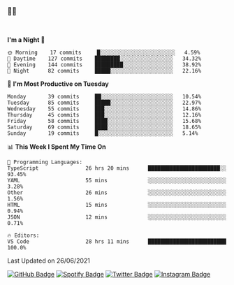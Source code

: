 ### 🤙🍺

<!-- <a href="https://github-readme-stats.vercel.app/api?username=hzak2xx&count_private=true&show_icons=true&theme=dracula">
  <img align="center" src="https://github-readme-stats.vercel.app/api?username=hzak2xx&count_private=true&show_icons=true&theme=dracula" />
</a>
</br> -->
</br>

<!--START_SECTION:waka-->
**I'm a Night 🦉** 

```text
🌞 Morning    17 commits     █░░░░░░░░░░░░░░░░░░░░░░░░   4.59% 
🌆 Daytime    127 commits    ████████░░░░░░░░░░░░░░░░░   34.32% 
🌃 Evening    144 commits    █████████░░░░░░░░░░░░░░░░   38.92% 
🌙 Night      82 commits     █████░░░░░░░░░░░░░░░░░░░░   22.16%

```
📅 **I'm Most Productive on Tuesday** 

```text
Monday       39 commits     ██░░░░░░░░░░░░░░░░░░░░░░░   10.54% 
Tuesday      85 commits     █████░░░░░░░░░░░░░░░░░░░░   22.97% 
Wednesday    55 commits     ███░░░░░░░░░░░░░░░░░░░░░░   14.86% 
Thursday     45 commits     ███░░░░░░░░░░░░░░░░░░░░░░   12.16% 
Friday       58 commits     ████░░░░░░░░░░░░░░░░░░░░░   15.68% 
Saturday     69 commits     ████░░░░░░░░░░░░░░░░░░░░░   18.65% 
Sunday       19 commits     █░░░░░░░░░░░░░░░░░░░░░░░░   5.14%

```


📊 **This Week I Spent My Time On** 

```text
💬 Programming Languages: 
TypeScript               26 hrs 20 mins      ███████████████████████░░   93.45% 
YAML                     55 mins             ░░░░░░░░░░░░░░░░░░░░░░░░░   3.28% 
Other                    26 mins             ░░░░░░░░░░░░░░░░░░░░░░░░░   1.56% 
HTML                     15 mins             ░░░░░░░░░░░░░░░░░░░░░░░░░   0.94% 
JSON                     12 mins             ░░░░░░░░░░░░░░░░░░░░░░░░░   0.71%

🔥 Editors: 
VS Code                  28 hrs 11 mins      █████████████████████████   100.0%

```


 Last Updated on 26/06/2021
<!--END_SECTION:waka-->

[![GitHub Badge](https://img.shields.io/badge/GitHub-100000?style=for-the-badge&logo=github&logoColor=white)](https://github.com/hzak2xx)
[![Spotify Badge](https://img.shields.io/badge/Spotify-1ED760?&style=for-the-badge&logo=spotify&logoColor=white)](https://open.spotify.com/user/uf90s6sbbh75a1mt44clkhkvf)
[![Twitter Badge](https://img.shields.io/badge/Twitter-1DA1F2?style=for-the-badge&logo=twitter&logoColor=white)](https://twitter.com/hzak2xx)
[![Instagram Badge](https://img.shields.io/badge/Instagram-E4405F?style=for-the-badge&logo=instagram&logoColor=white)](https://www.instagram.com/hzak2xx/)
